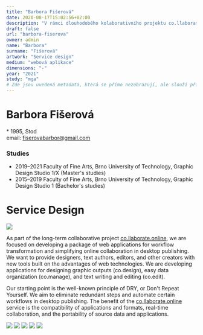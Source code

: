 ```yaml
---
title: "Barbora Fišerová"
date: 2020-08-17T15:02:56+02:00
description: "V rámci dlouhodobého kolaborativního projektu co.llaborate.online se zaměřujeme na vývoj balíčku webových aplikací pro změnu workflow a zjednodušení online spolupráce při DTP."
draft: false
url: "barbora-fiserova"
owner: admin
name: "Barbora"
surname: "Fišerová"
artwork: "Service design"
medium: "webová aplikace"
dimensions: "-"
year: "2021"
study: "mga"
# Zde jsou uvedená metadata, která se přímo nezobrazují, ale slouží při generování webu - tagů pro Facebook a Twitter, atd.
---
```

# Barbora Fišerová
\* 1995, Stod  
email: fiserovabarbor@gmail.com

### Studies
* 2019–2021 Faculty of Fine Arts, Brno University of Technology, Graphic Design Studio 1/X (Master's studies)
* 2015–2019 Faculty of Fine Arts, Brno University of Technology, Graphic Design Studio 1 (Bachelor's studies)

<!-- SECTION BREAK -->
# Service Design

![](/2021/fiserova/1.jpg)

As part of the long-term collaborative project [co.llaborate.online](https://co.llaborate.online), we are focused on developing a package of web applications for workflow transformation and simplifying online collaboration in desktop publishing. We want to provide designers, text authors, editors, and other creators with new tools built on the advantages of web technologies. We are developing applications for designing graphic outputs (co.design), easy data organization (co.manage), and text writing and editing (co.edit).

Our starting point is the well-known principle of DRY, or Don't Repeat Yourself. We aim to eliminate redundant steps and automate certain workflows in desktop publishing. The benefit of the [co.llaborate.online](https://co.llaborate.online) service is the compatibility of applications and formats, real-time collaboration, and the portability of source data and applications.

![](/2021/fiserova/4.jpg)
![](/2021/fiserova/5.jpg)
![](/2021/fiserova/6.jpg)
![](/2021/fiserova/7.jpg)
![](/2021/fiserova/8.jpg)
